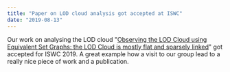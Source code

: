 ```yaml
---
title: "Paper on LOD cloud analysis got accepted at ISWC"
date: "2019-08-13"
---
```


Our work on analysing the LOD cloud "[Observing the LOD Cloud using Equivalent Set Graphs: the LOD Cloud is mostly flat and sparsely linked](https://bibbase.org/network/publication/asprino-beek-ciancarini-vanharmelen-presutti-observingthelodcloudusingequivalentsetgraphsthelodcloudismostlyflatandsparselylinked-2019)" got accepted for ISWC 2019. A great example how a visit to our group lead to a really nice piece of work and a publication.
